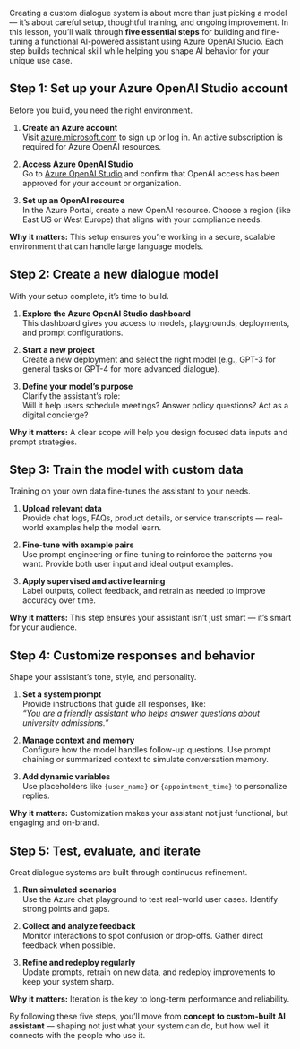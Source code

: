 Creating a custom dialogue system is about more than just picking a model — it’s about careful setup, thoughtful training, and ongoing improvement. In this lesson, you’ll walk through **five essential steps** for building and fine-tuning a functional AI-powered assistant using Azure OpenAI Studio. Each step builds technical skill while helping you shape AI behavior for your unique use case.

## Step 1: Set up your Azure OpenAI Studio account

Before you build, you need the right environment.

1. **Create an Azure account**  
  Visit [azure.microsoft.com](https://azure.microsoft.com) to sign up or log in. An active subscription is required for Azure OpenAI resources.

2. **Access Azure OpenAI Studio**  
  Go to [Azure OpenAI Studio](https://oai.azure.com/) and confirm that OpenAI access has been approved for your account or organization.

3. **Set up an OpenAI resource**  
  In the Azure Portal, create a new OpenAI resource. Choose a region (like East US or West Europe) that aligns with your compliance needs.

**Why it matters:** This setup ensures you’re working in a secure, scalable environment that can handle large language models.


## Step 2: Create a new dialogue model

With your setup complete, it’s time to build.

1. **Explore the Azure OpenAI Studio dashboard**  
  This dashboard gives you access to models, playgrounds, deployments, and prompt configurations.

2. **Start a new project**  
  Create a new deployment and select the right model (e.g., GPT-3 for general tasks or GPT-4 for more advanced dialogue).

3. **Define your model’s purpose**  
  Clarify the assistant’s role:  
  Will it help users schedule meetings? Answer policy questions? Act as a digital concierge?

**Why it matters:** A clear scope will help you design focused data inputs and prompt strategies.

## Step 3: Train the model with custom data

Training on your own data fine-tunes the assistant to your needs.

1. **Upload relevant data**  
  Provide chat logs, FAQs, product details, or service transcripts — real-world examples help the model learn.

2. **Fine-tune with example pairs**  
  Use prompt engineering or fine-tuning to reinforce the patterns you want. Provide both user input and ideal output examples.

3. **Apply supervised and active learning**  
  Label outputs, collect feedback, and retrain as needed to improve accuracy over time.

**Why it matters:** This step ensures your assistant isn’t just smart — it’s smart for your audience.

## Step 4: Customize responses and behavior

Shape your assistant’s tone, style, and personality.

1. **Set a system prompt**  
  Provide instructions that guide all responses, like:  
  *“You are a friendly assistant who helps answer questions about university admissions.”*

2. **Manage context and memory**  
  Configure how the model handles follow-up questions. Use prompt chaining or summarized context to simulate conversation memory.

3. **Add dynamic variables**  
  Use placeholders like `{user_name}` or `{appointment_time}` to personalize replies.

**Why it matters:** Customization makes your assistant not just functional, but engaging and on-brand.

## Step 5: Test, evaluate, and iterate

Great dialogue systems are built through continuous refinement.

1. **Run simulated scenarios**  
  Use the Azure chat playground to test real-world user cases. Identify strong points and gaps.

2. **Collect and analyze feedback**  
  Monitor interactions to spot confusion or drop-offs. Gather direct feedback when possible.

3. **Refine and redeploy regularly**  
  Update prompts, retrain on new data, and redeploy improvements to keep your system sharp.

**Why it matters:** Iteration is the key to long-term performance and reliability.

By following these five steps, you’ll move from **concept to custom-built AI assistant** — shaping not just what your system can do, but how well it connects with the people who use it.
